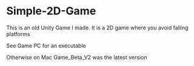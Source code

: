 # Simple-2D-Game
 This is an old Unity Game I made. It is a 2D game where you avoid falling platforms

See Game PC for an executable

Otherwise on Mac Game_Beta_V2 was the latest version